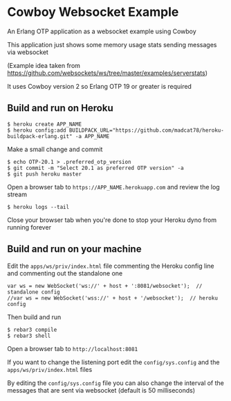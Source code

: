 # Cowboy Websocket Example

An Erlang OTP application as a websocket example using Cowboy

This application just shows some memory usage stats sending messages via websocket

(Example idea taken from https://github.com/websockets/ws/tree/master/examples/serverstats)

It uses Cowboy version 2 so Erlang OTP 19 or greater is required

## Build and run on Heroku

    $ heroku create APP_NAME
    $ heroku config:add BUILDPACK_URL="https://github.com/madcat78/heroku-buildpack-erlang.git" -a APP_NAME

Make a small change and commit

    $ echo OTP-20.1 > .preferred_otp_version
    $ git commit -m "Select 20.1 as preferred OTP version" -a
    $ git push heroku master

Open a browser tab to `https://APP_NAME.herokuapp.com` and review the log stream

    $ heroku logs --tail

Close your browser tab when you're done to stop your Heroku dyno from running forever

## Build and run on your machine

Edit the `apps/ws/priv/index.html` file commenting the Heroku config line and commenting out the standalone one

    var ws = new WebSocket('ws://' + host + ':8081/websocket');  // standalone config
    //var ws = new WebSocket('wss://' + host + '/websocket');  // heroku config

Then build and run

    $ rebar3 compile
    $ rebar3 shell

Open a browser tab to `http://localhost:8081`

If you want to change the listening port edit the `config/sys.config` and the `apps/ws/priv/index.html` files

By editing the `config/sys.config` file you can also change the interval of the messages that are sent via websocket (default is 50 milliseconds)
